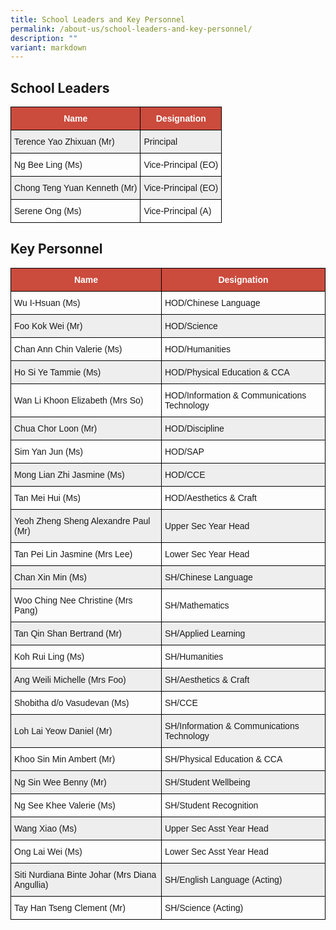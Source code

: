 ```yaml
---
title: School Leaders and Key Personnel
permalink: /about-us/school-leaders-and-key-personnel/
description: ""
variant: markdown
---
```

School Leaders
--------------

<style type="text/css">
.tg  {border-collapse:collapse;border-spacing:0;}
.tg td{border-color:black;border-style:solid;border-width:1px;font-family:Arial, sans-serif;font-size:14px;
  overflow:hidden;padding:10px 5px;word-break:normal;}
.tg th{border-color:black;border-style:solid;border-width:1px;font-family:Arial, sans-serif;font-size:14px;
  font-weight:normal;overflow:hidden;padding:10px 5px;word-break:normal;}
.tg .tg-cly1{text-align:left;vertical-align:middle}
.tg .tg-un5n{background-color:#CB4B3D;color:#FFF;font-weight:bold;text-align:center;vertical-align:top}
.tg .tg-u1cn{background-color:#EEE;text-align:left;vertical-align:middle}
</style>
<table class="tg">
<thead>
  <tr>
    <th class="tg-un5n"><span style="font-weight:bolder">Name</span></th>
    <th class="tg-un5n"><span style="font-weight:bolder">Designation</span></th>
  </tr>
</thead>
<tbody>
  <tr>
    <td class="tg-u1cn">Terence Yao Zhixuan (Mr)</td>
    <td class="tg-u1cn">Principal</td>
  </tr>
  <tr>
    <td class="tg-cly1">Ng Bee Ling (Ms)</td>
    <td class="tg-cly1">Vice-Principal (EO)</td>
  </tr>
	 <tr>
    <td class="tg-u1cn">Chong Teng Yuan Kenneth (Mr)</td>
    <td class="tg-u1cn">Vice-Principal (EO)</td>
  </tr>
  <tr>
    <td class="tg-cly1">Serene Ong (Ms)</td>
    <td class="tg-cly1">Vice-Principal (A)</td>
  </tr>
</tbody>
	</table>

Key Personnel
-------------

<style type="text/css">
.tg  {border-collapse:collapse;border-spacing:0;}
.tg td{border-color:black;border-style:solid;border-width:1px;font-family:Arial, sans-serif;font-size:14px;
  overflow:hidden;padding:10px 5px;word-break:normal;}
.tg th{border-color:black;border-style:solid;border-width:1px;font-family:Arial, sans-serif;font-size:14px;
  font-weight:normal;overflow:hidden;padding:10px 5px;word-break:normal;}
.tg .tg-cly1{text-align:left;vertical-align:middle}
.tg .tg-un5n{background-color:#CB4B3D;color:#FFF;font-weight:bold;text-align:center;vertical-align:top}
.tg .tg-u1cn{background-color:#EEE;text-align:left;vertical-align:middle}
</style>
<table class="tg">
<thead>
  <tr>
    <th class="tg-un5n"><span style="font-weight:bolder">Name</span></th>
    <th class="tg-un5n"><span style="font-weight:bolder">Designation</span></th>
  </tr>
</thead>
<tbody>
  <tr>
    <td class="tg-cly1">Wu I-Hsuan (Ms)</td>
    <td class="tg-cly1">HOD/Chinese Language</td>
  </tr>
  <tr>
    <td class="tg-u1cn">Foo Kok Wei (Mr)</td>
    <td class="tg-u1cn">HOD/Science</td>
  </tr>
  <tr>
    <td class="tg-cly1">Chan Ann Chin Valerie (Ms)</td>
    <td class="tg-cly1">HOD/Humanities</td>
  </tr>
  <tr>
    <td class="tg-u1cn">Ho Si Ye Tammie (Ms)</td>
    <td class="tg-u1cn">HOD/Physical Education &amp; CCA</td>
  </tr>
  <tr>
    <td class="tg-cly1">Wan Li Khoon Elizabeth (Mrs So)</td>
    <td class="tg-cly1">HOD/Information &amp; Communications Technology</td>
  </tr>
  <tr>
    <td class="tg-u1cn">Chua Chor Loon (Mr)</td>
    <td class="tg-u1cn">HOD/Discipline</td>
  </tr>
  <tr>
    <td class="tg-cly1">Sim Yan Jun (Ms)</td>
    <td class="tg-cly1">HOD/SAP</td>
  </tr>
  <tr>
    <td class="tg-u1cn">Mong Lian Zhi Jasmine (Ms)</td>
    <td class="tg-u1cn">HOD/CCE</td>
  </tr>
	 <tr>
    <td class="tg-cly1">Tan Mei Hui (Ms)</td>
    <td class="tg-cly1">HOD/Aesthetics &amp; Craft</td>
  </tr>
  <tr>
    <td class="tg-u1cn">Yeoh Zheng Sheng Alexandre Paul (Mr)</td>
    <td class="tg-u1cn">Upper Sec Year Head</td>
  </tr>
  <tr>
    <td class="tg-cly1">Tan Pei Lin Jasmine (Mrs Lee)</td>
    <td class="tg-cly1">Lower Sec Year Head</td>
  </tr>
  <tr>
    <td class="tg-u1cn">Chan Xin Min (Ms)</td>
    <td class="tg-u1cn">SH/Chinese Language</td>
  </tr>
  <tr>
    <td class="tg-cly1">Woo Ching Nee Christine (Mrs Pang)</td>
    <td class="tg-cly1">SH/Mathematics</td>
  </tr>
	 <tr>
    <td class="tg-u1cn">Tan Qin Shan Bertrand (Mr)</td>
    <td class="tg-u1cn">SH/Applied Learning</td>
  </tr>
  <tr>
    <td class="tg-cly1">Koh Rui Ling (Ms)</td>
    <td class="tg-cly1">SH/Humanities</td>
  </tr>
  <tr>
    <td class="tg-u1cn">Ang Weili Michelle (Mrs Foo)</td>
    <td class="tg-u1cn">SH/Aesthetics &amp; Craft</td>
  </tr>
  <tr>
    <td class="tg-cly1">Shobitha d/o Vasudevan (Ms)</td>
    <td class="tg-cly1">SH/CCE</td>
  </tr>
  <tr>
    <td class="tg-u1cn">Loh Lai Yeow Daniel (Mr)</td>
    <td class="tg-u1cn">SH/Information &amp; Communications Technology</td>
  </tr>
  <tr>
    <td class="tg-cly1">Khoo Sin Min Ambert (Mr)</td>
    <td class="tg-cly1">SH/Physical Education &amp; CCA</td>
  </tr>
  <tr>
    <td class="tg-u1cn">Ng Sin Wee Benny (Mr)</td>
    <td class="tg-u1cn">SH/Student Wellbeing</td>
  </tr>
  <tr>
    <td class="tg-cly1">Ng See Khee Valerie (Ms)</td>
    <td class="tg-cly1">SH/Student Recognition</td>
  </tr>
  <tr>
    <td class="tg-u1cn">Wang Xiao (Ms)</td>
    <td class="tg-u1cn">Upper Sec Asst Year Head</td>
  </tr>
  <tr>
    <td class="tg-cly1">Ong Lai Wei (Ms)</td>
    <td class="tg-cly1">Lower Sec Asst Year Head</td>
  </tr>
	<tr>
    <td class="tg-u1cn">Siti Nurdiana Binte Johar (Mrs Diana Angullia)</td>
    <td class="tg-u1cn">SH/English Language (Acting)</td>
  </tr>
  <tr>
    <td class="tg-cly1">Tay Han Tseng Clement (Mr)</td>
    <td class="tg-cly1">SH/Science (Acting)</td>
  </tr>
</tbody>
</table>